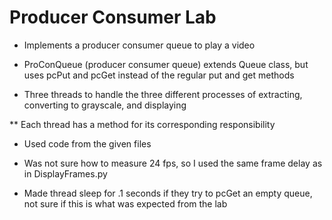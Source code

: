 # Producer Consumer Lab

* Implements a producer consumer queue to play a video

* ProConQueue (producer consumer queue) extends Queue class, but uses pcPut and pcGet instead of the regular put and get methods

* Three threads to handle the three different processes of extracting, converting to grayscale, and displaying

** Each thread has a method for its corresponding responsibility

* Used code from the given files

* Was not sure how to measure 24 fps, so I used the same frame delay as in DisplayFrames.py

* Made thread sleep for .1 seconds if they try to pcGet an empty queue, not sure if this is what was expected from the lab